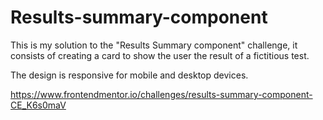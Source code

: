 # Results-summary-component


This is my solution to the "Results Summary component" challenge, 
it consists of creating a card to show the user the result of a 
fictitious test.

The design is responsive for mobile and desktop devices.

https://www.frontendmentor.io/challenges/results-summary-component-CE_K6s0maV
